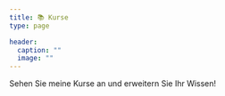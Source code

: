 ```yaml
---
title: 📚 Kurse
type: page

header:
  caption: ""
  image: ""
---
```


Sehen Sie meine Kurse an und erweitern Sie Ihr Wissen!
